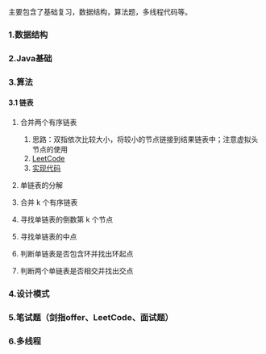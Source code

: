 主要包含了基础复习，数据结构，算法题，多线程代码等。
### 1.数据结构  
### 2.Java基础   
### 3.算法   

#### 3.1 链表

1. 合并两个有序链表
    1. 思路：双指依次比较大小，将较小的节点链接到结果链表中；注意虚拟头节点的使用
    2. [LeetCode](https://leetcode.cn/problems/merge-two-sorted-lists/)
    3. [实现代码](https://github.com/kingstar718/Java-Learning/blob/master/interview/src/main/java/top/wujinxing/leetcode/linked_list/Ch_21_MergeTwoSortedLists.java)

2. 单链表的分解

3. 合并 k 个有序链表

4. 寻找单链表的倒数第 k 个节点

5. 寻找单链表的中点

6. 判断单链表是否包含环并找出环起点

7. 判断两个单链表是否相交并找出交点

### 4.设计模式
### 5.笔试题（剑指offer、LeetCode、面试题）
### 6.多线程